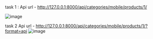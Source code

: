 task 1 :
Api url - http://127.0.0.1:8000/api/categories/mobile/products/1/

![image](https://github.com/user-attachments/assets/c9e59538-5bcc-42cc-bad5-7f031cd45049)




task 2
Api url - http://127.0.0.1:8000/api/categories/mobile/products/1/?format=api
![image](https://github.com/user-attachments/assets/23693fcc-f5ec-4bf2-aef5-d2431f4928a3)
